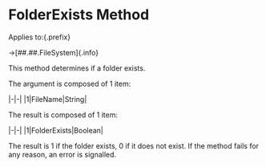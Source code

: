 # FolderExists Method

Applies to:{.prefix}

→[##.##.FileSystem]{.info}

This method determines if a folder exists.

The argument is composed of 1 item:

|-|-|
|1|FileName|String|

The result is composed of 1 item:

|-|-|
|1|FolderExists|Boolean|

The result is 1 if the folder exists, 0 if it does not exist. If the method fails for any reason,
an error is signalled.

